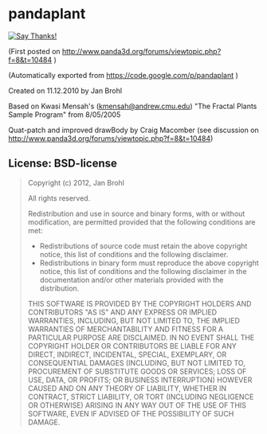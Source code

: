 pandaplant
==========

[![Say Thanks!](https://img.shields.io/badge/Say%20Thanks!-%F0%9F%A6%89-1EAEDB.svg)](https://saythanks.io/to/janbrohl)

(First posted on http://www.panda3d.org/forums/viewtopic.php?f=8&t=10484 )

(Automatically exported from https://code.google.com/p/pandaplant )

Created on 11.12.2010 by Jan Brohl

Based on Kwasi Mensah's (kmensah@andrew.cmu.edu)
"The Fractal Plants Sample Program" from 8/05/2005

Quat-patch and improved drawBody by Craig Macomber
(see discussion on http://www.panda3d.org/forums/viewtopic.php?f=8&t=10484)

License: BSD-license
--------------------

>Copyright (c) 2012, Jan Brohl
>
>All rights reserved.
>
>Redistribution and use in source and binary forms, with or without modification, are permitted provided that the following conditions are met:
>    *  Redistributions of source code must retain the above copyright notice, this list of conditions and the following disclaimer.
>    *  Redistributions in binary form must reproduce the above copyright notice, this list of conditions and the following disclaimer in the documentation and/or other materials provided with the distribution.
>
>THIS SOFTWARE IS PROVIDED BY THE COPYRIGHT HOLDERS AND CONTRIBUTORS "AS IS" AND ANY EXPRESS OR IMPLIED WARRANTIES, INCLUDING, BUT NOT LIMITED TO, THE IMPLIED WARRANTIES OF MERCHANTABILITY AND FITNESS FOR A PARTICULAR PURPOSE ARE DISCLAIMED. IN NO EVENT SHALL THE COPYRIGHT HOLDER OR CONTRIBUTORS BE LIABLE FOR ANY DIRECT, INDIRECT, INCIDENTAL, SPECIAL, EXEMPLARY, OR CONSEQUENTIAL DAMAGES (INCLUDING, BUT NOT LIMITED TO, PROCUREMENT OF SUBSTITUTE GOODS OR SERVICES; LOSS OF USE, DATA, OR PROFITS; OR BUSINESS INTERRUPTION) HOWEVER CAUSED AND ON ANY THEORY OF LIABILITY, WHETHER IN CONTRACT, STRICT LIABILITY, OR TORT (INCLUDING NEGLIGENCE OR OTHERWISE) ARISING IN ANY WAY OUT OF THE USE OF THIS SOFTWARE, EVEN IF ADVISED OF THE POSSIBILITY OF SUCH DAMAGE.
